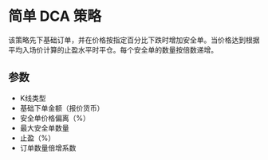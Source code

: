 # 简单 DCA 策略

该策略先下基础订单，并在价格按指定百分比下跌时增加安全单。当价格达到根据平均入场价计算的止盈水平时平仓。每个安全单的数量按倍数递增。

## 参数
- K线类型
- 基础下单金额（报价货币）
- 安全单价格偏离（%）
- 最大安全单数量
- 止盈（%）
- 订单数量倍增系数
